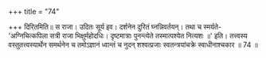 +++
title = "74"

+++
दिरितमिति॥ स राजा। उदितः सूर्य इव। दर्शनेन दुरितं घ्नन्निवर्तयन्। तथा च स्मर्यते-'अग्निचित्कपिला सत्री राजा भिक्षुर्महोदधिः। दृष्टमात्राः पुनन्त्येते तस्मात्पश्येत नित्यशः ॥' इति। तत्त्वस्य वस्तुतत्त्वस्यार्थेन समर्थनेन च तमोऽज्ञानं ध्वान्तं च नुदन् शश्वत्प्रजाः स्वतन्त्रयांचक्रे स्वाधीनाश्चकार ॥ 74 ॥